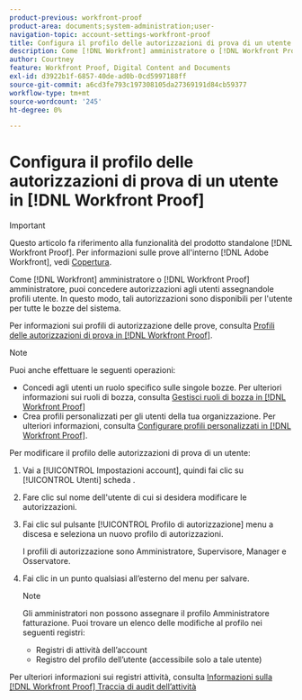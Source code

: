 ```yaml
---
product-previous: workfront-proof
product-area: documents;system-administration;user-
navigation-topic: account-settings-workfront-proof
title: Configura il profilo delle autorizzazioni di prova di un utente in [!DNL Workfront Proof]
description: Come [!DNL Workfront] amministratore o [!DNL Workfront Proof] amministratore, puoi concedere autorizzazioni agli utenti assegnandole profili utente. In questo modo, tali autorizzazioni sono disponibili per l'utente per tutte le bozze del sistema.
author: Courtney
feature: Workfront Proof, Digital Content and Documents
exl-id: d3922b1f-6857-40de-ad0b-0cd5997188ff
source-git-commit: a6cd3fe793c197308105da27369191d84cb59377
workflow-type: tm+mt
source-wordcount: '245'
ht-degree: 0%

---
```


# Configura il profilo delle autorizzazioni di prova di un utente in [!DNL Workfront Proof]

>[!IMPORTANT]
>
>Questo articolo fa riferimento alla funzionalità del prodotto standalone [!DNL Workfront Proof]. Per informazioni sulle prove all&#39;interno [!DNL Adobe Workfront], vedi [Copertura](../../../review-and-approve-work/proofing/proofing.md).

Come [!DNL Workfront] amministratore o [!DNL Workfront Proof] amministratore, puoi concedere autorizzazioni agli utenti assegnandole profili utente. In questo modo, tali autorizzazioni sono disponibili per l&#39;utente per tutte le bozze del sistema.

Per informazioni sui profili di autorizzazione delle prove, consulta [Profili delle autorizzazioni di prova in [!DNL Workfront Proof]](../../../workfront-proof/wp-acct-admin/account-settings/proof-perm-profiles-in-wp.md).

>[!NOTE]
>
>Puoi anche effettuare le seguenti operazioni:
>
>* Concedi agli utenti un ruolo specifico sulle singole bozze. Per ulteriori informazioni sui ruoli di bozza, consulta [Gestisci ruoli di bozza in [!DNL Workfront Proof]](../../../workfront-proof/wp-work-proofsfiles/share-proofs-and-files/manage-proof-roles.md)
>* Crea profili personalizzati per gli utenti della tua organizzazione. Per ulteriori informazioni, consulta [Configurare profili personalizzati in [!DNL Workfront Proof]](../../../workfront-proof/wp-acct-admin/account-settings/configure-custom-profiles.md).



Per modificare il profilo delle autorizzazioni di prova di un utente:

1. Vai a [!UICONTROL Impostazioni account], quindi fai clic su [!UICONTROL Utenti] scheda .
1. Fare clic sul nome dell&#39;utente di cui si desidera modificare le autorizzazioni.
1. Fai clic sul pulsante [!UICONTROL Profilo di autorizzazione] menu a discesa e seleziona un nuovo profilo di autorizzazioni.

   I profili di autorizzazione sono Amministratore, Supervisore, Manager e Osservatore.

1. Fai clic in un punto qualsiasi all’esterno del menu per salvare.

   >[!NOTE]
   >
   >Gli amministratori non possono assegnare il profilo Amministratore fatturazione. Puoi trovare un elenco delle modifiche al profilo nei seguenti registri:
   >   
   >   * Registri di attività dell’account
   >   * Registro del profilo dell’utente (accessibile solo a tale utente)



Per ulteriori informazioni sui registri attività, consulta [Informazioni sulla [!DNL Workfront Proof] Traccia di audit dell’attività](../../../workfront-proof/wp-work-proofsfiles/basic-features/activity-audit-trail.md)
